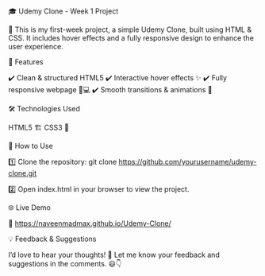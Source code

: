 🎓 Udemy Clone - Week 1 Project

🚀 This is my first-week project, a simple Udemy Clone, built using HTML & CSS. It includes hover effects and a fully responsive design to enhance the user experience.

📌 Features

✔️ Clean & structured HTML5
✔️ Interactive hover effects ✨
✔️ Fully responsive webpage 📱💻
✔️ Smooth transitions & animations 🎨

🛠 Technologies Used

HTML5 🏗️
CSS3 🎨

📂 How to Use

1️⃣ Clone the repository:
git clone https://github.com/yourusername/udemy-clone.git

2️⃣ Open index.html in your browser to view the project.

🌐 Live Demo

🔗 https://naveenmadmax.github.io/Udemy-Clone/

💡 Feedback & Suggestions

I’d love to hear your thoughts! 💬 Let me know your feedback and suggestions in the comments. 😃👇
